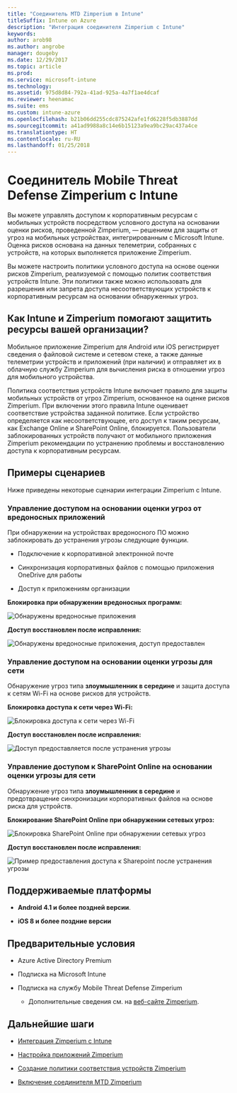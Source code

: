```yaml
---
title: "Соединитель MTD Zimperium в Intune"
titleSuffix: Intune on Azure
description: "Интеграция соединителя Zimperium с Intune"
keywords: 
author: arob98
ms.author: angrobe
manager: dougeby
ms.date: 12/29/2017
ms.topic: article
ms.prod: 
ms.service: microsoft-intune
ms.technology: 
ms.assetid: 975d8d84-792a-41ad-925a-4a7f1ae4dcaf
ms.reviewer: heenamac
ms.suite: ems
ms.custom: intune-azure
ms.openlocfilehash: b21b06dd255cdc875242afe1fd6228f5db3887dd
ms.sourcegitcommit: a41ad9988a8c14e6b15123a9ea9bc29ac437a4ce
ms.translationtype: HT
ms.contentlocale: ru-RU
ms.lasthandoff: 01/25/2018
---
```

# <a name="zimperium-mobile-threat-defense-connector-with-intune"></a>Соединитель Mobile Threat Defense Zimperium с Intune

Вы можете управлять доступом к корпоративным ресурсам с мобильных устройств посредством условного доступа на основании оценки рисков, проведенной Zimperium, — решением для защиты от угроз на мобильных устройствах, интегрированным с Microsoft Intune. Оценка рисков основана на данных телеметрии, собранных с устройств, на которых выполняется приложение Zimperium.

Вы можете настроить политики условного доступа на основе оценки рисков Zimperium, реализуемой с помощью политик соответствия устройств Intune. Эти политики также можно использовать для разрешения или запрета доступа несоответствующих устройств к корпоративным ресурсам на основании обнаруженных угроз.

## <a name="how-do-intune-and-zimperium-help-protect-your-company-resources"></a>Как Intune и Zimperium помогают защитить ресурсы вашей организации?

Мобильное приложение Zimperium для Android или iOS регистрирует сведения о файловой системе и сетевом стеке, а также данные телеметрии устройств и приложений (при наличии) и отправляет их в облачную службу Zimperium для вычисления риска в отношении угроз для мобильного устройства.

Политика соответствия устройств Intune включает правило для защиты мобильных устройств от угроз Zimperium, основанное на оценке рисков Zimperium. При включении этого правила Intune оценивает соответствие устройства заданной политике. Если устройство определяется как несоответствующее, его доступ к таким ресурсам, как Exchange Online и SharePoint Online, блокируется. Пользователи заблокированных устройств получают от мобильного приложения Zimperium рекомендации по устранению проблемы и восстановлению доступа к корпоративным ресурсам.

## <a name="sample-scenarios"></a>Примеры сценариев

Ниже приведены некоторые сценарии интеграции Zimperium с Intune.

### <a name="control-access-based-on-threats-from-malicious-apps"></a>Управление доступом на основании оценки угроз от вредоносных приложений

При обнаружении на устройствах вредоносного ПО можно заблокировать до устранения угрозы следующие функции.

-   Подключение к корпоративной электронной почте

-   Синхронизация корпоративных файлов с помощью приложения OneDrive для работы

-   Доступ к приложениям организации

**Блокировка при обнаружении вредоносных программ:**

![Обнаружены вредоносные приложения](./media/Maliciousapps_blocked_Zimperium.png)

**Доступ восстановлен после исправления:**

![Обнаружены вредоносные приложения, доступ предоставлен](./media/maliciousapps_unblocked_Zimperium.png)

### <a name="control-access-based-on-threat-to-network"></a>Управление доступом на основании оценки угрозы для сети

Обнаружение угроз типа **злоумышленник в середине** и защита доступа к сетям Wi-Fi на основе рисков для устройств.

**Блокировка доступа к сети через Wi-Fi:**

![Блокировка доступа к сети через Wi-Fi](./media/network_wifi_blocked_Zimperium.png)

**Доступ восстановлен после исправления:**

![Доступ предоставляется после устранения угрозы](./media/network_wifi_unblocked_Zimperium.png)

### <a name="control-access-to-sharepoint-online-based-on-threat-to-network"></a>Управление доступом к SharePoint Online на основании оценки угрозы для сети

Обнаружение угроз типа **злоумышленник в середине** и предотвращение синхронизации корпоративных файлов на основе риска для устройств.

**Блокирование SharePoint Online при обнаружении сетевых угроз:**

![Блокировка SharePoint Online при обнаружении сетевых угроз](./media/network_spo_blocked_Zimperium.png)

**Доступ восстановлен после исправления:**

![Пример предоставления доступа к Sharepoint после устранения угрозы](./media/network_spo_unblocked_Zimperium.png)

## <a name="supported-platforms"></a>Поддерживаемые платформы

-   **Android 4.1 и более поздней версии**.

-   **iOS 8 и более поздние версии**

## <a name="prerequisites"></a>Предварительные условия

-   Azure Active Directory Premium

-   Подписка на Microsoft Intune

-   Подписка на службу Mobile Threat Defense Zimperium

    -   Дополнительные сведения см. на [веб-сайте Zimperium](https://www.zimperium.com/zips-mobile-ips).

## <a name="next-steps"></a>Дальнейшие шаги

- [Интеграция Zimperium с Intune](zimperium-mtd-connector-integration.md)

- [Настройка приложений Zimperium](mtd-apps-ios-app-configuration-policy-add-assign.md)

- [Создание политики соответствия устройств Zimperium](mtd-device-compliance-policy-create.md)

- [Включение соединителя MTD Zimperium](mtd-connector-enable.md)

